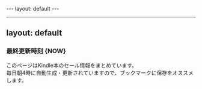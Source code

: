 --- layout: default ---

---
layout: default
---

### 最終更新時刻 **{NOW}**

このページはKindle本のセール情報をまとめています。  
毎日朝4時に自動生成・更新されていますので、ブックマークに保存をオススメします。
